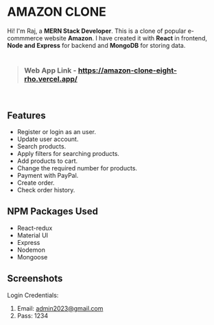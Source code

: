 # AMAZON CLONE

Hi! I'm Raj, a **MERN Stack Developer**. This is a clone of popular e-commmerce website **Amazon**.
I have created it with **React** in frontend,  **Node and Express** for backend and **MongoDB** for storing data.
<br>
<br>
> ### Web App Link - https://amazon-clone-eight-rho.vercel.app/


<br>

## Features

- Register or login as an user.
- Update user account.
- Search products.
- Apply filters for searching products.
- Add products to cart.
- Change the required number for products.
- Payment with PayPal.
- Create order.
- Check order history.

##  NPM Packages Used

- React-redux
- Material UI
- Express
- Nodemon
- Mongoose

## Screenshots

Login Credentials:
1. Email: admin2023@gmail.com
2. Pass: 1234

<img src="./screenshots/ss1.png" alt=""/>
<br>
<img src="./screenshots/ss2.png" alt=""/>
<br>
<img src="./screenshots/ss3.png" alt=""/>
<br>
<img src="./screenshots/ss4.png" alt=""/>
<br>
<img src="./screenshots/ss5.png" alt=""/>
<br>
<img src="./screenshots/ss6.png" alt=""/>
